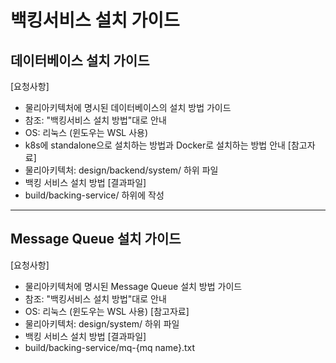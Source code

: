 # 백킹서비스 설치 가이드

## 데이터베이스 설치 가이드 
[요청사항]
- 물리아키텍처에 명시된 데이터베이스의 설치 방법 가이드  
- 참조: "백킹서비스 설치 방법"대로 안내 
- OS: 리눅스 (윈도우는 WSL 사용)
- k8s에 standalone으로 설치하는 방법과 Docker로 설치하는 방법 안내
[참고자료]
- 물리아키텍처: design/backend/system/ 하위 파일 
- 백킹 서비스 설치 방법
[결과파일]
- build/backing-service/ 하위에 작성 

---

## Message Queue 설치 가이드 
[요청사항]
- 물리아키텍처에 명시된 Message Queue 설치 방법 가이드  
- 참조: "백킹서비스 설치 방법"대로 안내 
- OS: 리눅스 (윈도우는 WSL 사용)
[참고자료]
- 물리아키텍처: design/system/ 하위 파일 
- 백킹 서비스 설치 방법
[결과파일]
- build/backing-service/mq-{mq name}.txt 

